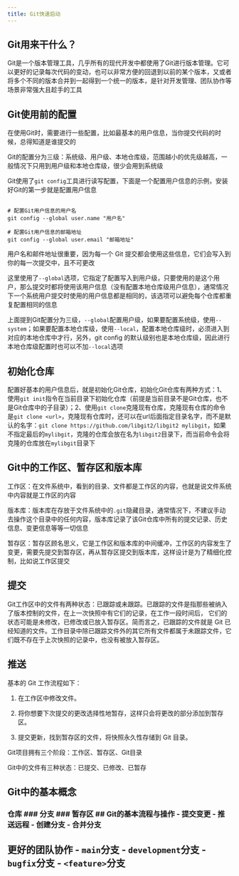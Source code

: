 ```yaml
--- 
title: Git快速启动 
--- 
```


## Git用来干什么？

Git是一个版本管理工具，几乎所有的现代开发中都使用了Git进行版本管理。它可以更好的记录每次代码的变动，也可以非常方便的回退到以前的某个版本，又或者将多个不同的版本合并到一起得到一个统一的版本，是针对开发管理、团队协作等场景非常强大且趁手的工具

## Git使用前的配置

在使用Git时，需要进行一些配置，比如最基本的用户信息，当你提交代码的时候，总得知道是谁提交的

Git的配置分为三级：系统级、用户级、本地仓库级，范围越小的优先级越高，一般情况下只用到用户级和本地仓库级，很少会用到系统级

Git使用了`git config`工具进行读写配置，下面是一个配置用户信息的示例，安装好Git的第一步就是配置用户信息

```shell

# 配置Git用户信息的用户名
git config --global user.name "用户名"

# 配置Git用户信息的邮箱地址
git config --global user.email "邮箱地址"

```

用户名和邮件地址很重要，因为每一个 Git 提交都会使用这些信息，它们会写入到你的每一次提交中，且不可更改

这里使用了`--global`选项，它指定了配置写入到用户级，只要使用的是这个用户，那么提交时都将使用该用户信息（没有配置本地仓库级用户信息），通常情况下一个系统用户提交时使用的用户信息都是相同的，该选项可以避免每个仓库都重复配置相同的信息

上面提到Git配置分为三级，`--global`配置用户级，如果要配置系统级，使用`--system`；如果要配置本地仓库级，使用`--local`，配置本地仓库级时，必须进入到对应的本地仓库中才行，另外，git config 的默认级别也是本地仓库级，因此进行本地仓库级配置时也可以不加`--local`选项


## 初始化仓库

配置好基本的用户信息后，就是初始化Git仓库，初始化Git仓库有两种方式：1、使用`git init`指令在当前目录下初始化仓库（前提是当前目录不是Git仓库，也不是Git仓库中的子目录）；2、使用`git clone`克隆现有仓库，克隆现有仓库的命令是`git clone <url>`，克隆现有仓库时，还可以在url后面指定目录名字，而不是默认的名字：`git clone https://github.com/libgit2/libgit2 mylibgit`，如果不指定最后的`mylibgit`，克隆的仓库会放在名为`libgit2`目录下，而当前命令会将克隆的仓库放在`mylibgit`目录下


## Git中的工作区、暂存区和版本库

工作区：在文件系统中，看到的目录、文件都是工作区的内容，也就是说文件系统中内容就是工作区的内容

版本库：版本库在存放于文件系统中的`.git`隐藏目录，通常情况下，不建议手动去操作这个目录中的任何内容，版本库记录了该Git仓库中所有的提交记录、历史信息、变更信息等等一切信息

暂存区：暂存区顾名思义，它是工作区和版本库的中间缓冲，工作区的内容发生了变更，需要先提交到暂存区，再从暂存区提交到版本库，这样设计是为了精细化控制，比如说工作区提交

## 提交

Git工作区中的文件有两种状态：已跟踪或未跟踪。已跟踪的文件是指那些被纳入了版本控制的文件，在上一次快照中有它们的记录，在工作一段时间后， 它们的状态可能是未修改，已修改或已放入暂存区。简而言之，已跟踪的文件就是 Git 已经知道的文件。工作目录中除已跟踪文件外的其它所有文件都属于未跟踪文件，它们既不存在于上次快照的记录中，也没有被放入暂存区。



## 推送

基本的 Git 工作流程如下：

1. 在工作区中修改文件。

2. 将你想要下次提交的更改选择性地暂存，这样只会将更改的部分添加到暂存区。

3. 提交更新，找到暂存区的文件，将快照永久性存储到 Git 目录。

Git项目拥有三个阶段：工作区、暂存区、Git目录

Git中的文件有三种状态：已提交、已修改、已暂存



## Git中的基本概念 
### 仓库 ### 分支 ### 暂存区 ## Git的基本流程与操作 - 提交变更 - 推送远程 - 创建分支 - 合并分支 
## 更好的团队协作 - `main`分支 - `development`分支 - `bugfix`分支 - `<feature>`分支


